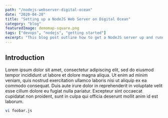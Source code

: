 ```yaml
---
path: "/nodejs-webserver-digital-ocean"
date: "2020-04-20"
title: "Setting up a NodeJS Web Server on Digital Ocean"
category: "blog"
featuredImage: demomap-square.png
tags: ["devops", "nodejs", "getting started"]
excerpt: "This blog post outline how to get a NodeJS server up and running on Digital Ocean"
---
```


## Introduction

Lorem ipsum dolor sit amet, consectetur adipiscing elit, sed do eiusmod tempor incididunt
ut labore et dolore magna aliqua. Ut enim ad minim veniam, quis nostrud exercitation ullamco
laboris nisi ut aliquip ex ea commodo consequat. Duis aute irure dolor in reprehenderit in
voluptate velit esse cillum dolore eu fugiat nulla pariatur. Excepteur sint occaecat cupidatat
non proident, sunt in culpa qui officia deserunt mollit anim id est laborum.

```bash
vi foobar.js
```
